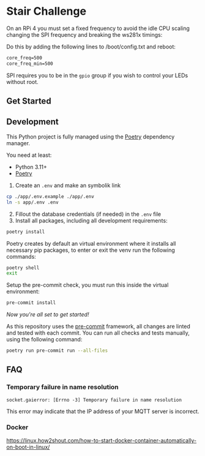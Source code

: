 # Stair Challenge

On an RPi 4 you must set a fixed frequency to avoid the idle CPU scaling changing the SPI frequency and breaking the ws281x timings:

Do this by adding the following lines to /boot/config.txt and reboot:

```txt
core_freq=500
core_freq_min=500
```

SPI requires you to be in the `gpio` group if you wish to control your LEDs
without root.

## Get Started


## Development

This Python project is fully managed using the [Poetry][poetry] dependency
manager.

You need at least:

- Python 3.11+
- [Poetry][poetry-install]


1. Create an `.env` and make an symbolik link
```bash
cp ./app/.env.example ./app/.env
ln -s app/.env .env
```

2. Fillout the database credentials (if needed) in the `.env` file
3. Install all packages, including all development requirements:

```bash
poetry install
```

Poetry creates by default an virtual environment where it installs all
necessary pip packages, to enter or exit the venv run the following commands:

```bash
poetry shell
exit
```

Setup the pre-commit check, you must run this inside the virtual environment:

```bash
pre-commit install
```

*Now you're all set to get started!*

As this repository uses the [pre-commit][pre-commit] framework, all changes
are linted and tested with each commit. You can run all checks and tests
manually, using the following command:

```bash
poetry run pre-commit run --all-files
```

## FAQ

### Temporary failure in name resolution

`socket.gaierror: [Errno -3] Temporary failure in name resolution`

This error may indicate that the IP address of your MQTT server is incorrect.

<!-- Remove below this -->

### Docker

https://linux.how2shout.com/how-to-start-docker-container-automatically-on-boot-in-linux/

<!-- MARKDOWN LINKS & IMAGES -->
[poetry-install]: https://python-poetry.org/docs/#installation
[poetry]: https://python-poetry.org
[pre-commit]: https://pre-commit.com
